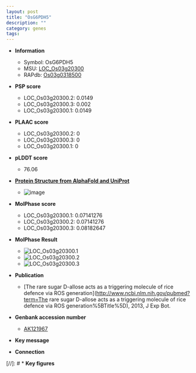 ```yaml
---
layout: post
title: "OsG6PDH5"
description: ""
category: genes
tags: 
---
```


* **Information**  
    + Symbol: OsG6PDH5  
    + MSU: [LOC_Os03g20300](http://rice.plantbiology.msu.edu/cgi-bin/ORF_infopage.cgi?orf=LOC_Os03g20300)  
    + RAPdb: [Os03g0318500](http://rapdb.dna.affrc.go.jp/viewer/gbrowse_details/irgsp1?name=Os03g0318500)  

* **PSP score**  
    + LOC_Os03g20300.2: 0.0149 
    + LOC_Os03g20300.3: 0.002 
    + LOC_Os03g20300.1: 0.0149 

* **PLAAC score**  
    + LOC_Os03g20300.2: 0 
    + LOC_Os03g20300.3: 0 
    + LOC_Os03g20300.1: 0 

* **pLDDT score**
    + 76.06

* **[Protein Structure from AlphaFold and UniProt](https://www.uniprot.org/uniprotkb/Q10M94/entry#structure)**
    + ![image](https://ricepsp.github.io/images/Q1/AF-Q10M94-F1.png)

* **MolPhase score**
    + LOC_Os03g20300.1: 0.07141276
    + LOC_Os03g20300.2: 0.07141276
    + LOC_Os03g20300.3: 0.08182647

* **MolPhase Result**
    + ![LOC_Os03g20300.1](https://304243504.github.io/Pictures/LOC_Os03g/LOC_Os03g20300.1.png)
    + ![LOC_Os03g20300.2](https://304243504.github.io/Pictures/LOC_Os03g/LOC_Os03g20300.2.png)
    + ![LOC_Os03g20300.3](https://304243504.github.io/Pictures/LOC_Os03g/LOC_Os03g20300.3.png)

* **Publication**  
    + [The rare sugar D-allose acts as a triggering molecule of rice defence via ROS generation](http://www.ncbi.nlm.nih.gov/pubmed?term=The rare sugar D-allose acts as a triggering molecule of rice defence via ROS generation%5BTitle%5D), 2013, J Exp Bot.

* **Genbank accession number**  
    + [AK121967](http://www.ncbi.nlm.nih.gov/nuccore/AK121967)

* **Key message**  

* **Connection**  

[//]: # * **Key figures**  


